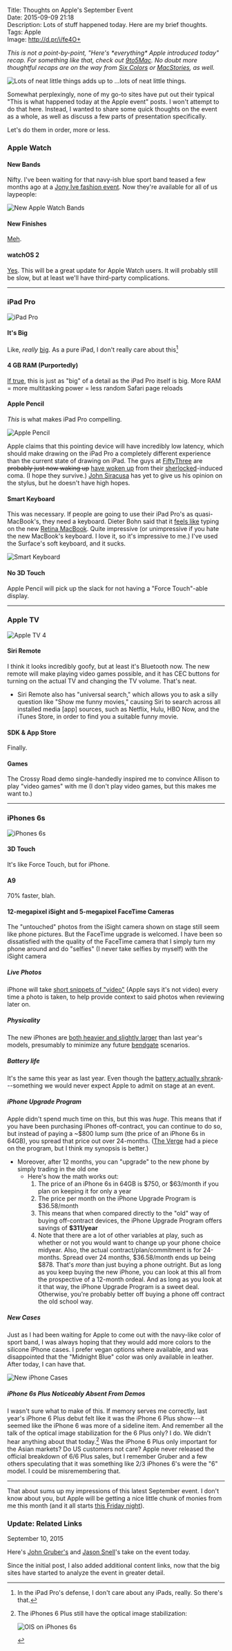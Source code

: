 Title: Thoughts on Apple's September Event  
Date: 2015-09-09 21:18  
Description: Lots of stuff happened today. Here are my brief thoughts.  
Tags: Apple  
Image: http://d.pr/i/fe4O+  

<p><em class="topStory">This is not a point-by-point, "Here's *everything* Apple introduced today" recap. For something like that, check out <a href="http://9to5mac.com/" title="9to5Mac">9to5Mac</a>. No doubt more thoughtful recaps are on the way from <a href="http://sixcolors.com/" title="Six Colors">Six Colors</a> or <a href="http://macstories.net" title="MacStories">MacStories</a>, as well.</em></p>

![Lots of neat little things adds up to ...lots of neat little things.](http://d.pr/i/fe4O+ "Hey Siri")

Somewhat perplexingly, none of my go-to sites have put out their typical "This is what happened today at the Apple event" posts. I won't attempt to do that here. Instead, I wanted to share some quick thoughts on the event as a whole, as well as discuss a few parts of  presentation specifically.

Let's do them in order, more or less.

### Apple Watch

#### New Bands 

Nifty. I've been waiting for that navy-ish blue sport band teased a few months ago at a [Jony Ive fashion event][1]. Now they're available for all of us laypeople:

![New Apple Watch Bands][2]
	
#### New Finishes

[Meh][3].
	
#### watchOS 2

[Yes][4]. This will be a great update for Apple Watch users. It will probably still be slow, but at least we'll have third-party complications.
	
<hr class="long">

### iPad Pro

![iPad Pro][5]

#### It's Big

Like, *really* [big][6]. As a pure iPad, I don't really care about this[^1]	

#### 4 GB RAM (Purportedly)

[If true][7], this is just as "big" of a detail as the iPad Pro itself is big. More RAM = more multitasking power = less random Safari page reloads
	
#### Apple Pencil 

*This* is what makes iPad Pro compelling.

![Apple Pencil][8]

Apple claims that this pointing device will have incredibly low latency, which should make drawing on the iPad Pro a completely different experience than the current state of drawing on iPad. The guys at [FiftyThree][9] are <del>probably just now waking up</del> [have woken up][10] from their [sherlocked][11]-induced coma. (I hope they survive.) [John Siracusa][12] has yet to give us his opinion on the stylus, but he doesn't have high hopes. 

#### Smart Keyboard

This was necessary. If people are going to use their iPad Pro's as quasi-MacBook's, they need a keyboard. Dieter Bohn said that it [feels like][13] typing on the new [Retina MacBook][14]. Quite impressive (or unimpressive if you hate the new MacBook's keyboard. I love it, so it's impressive to me.) I've used the Surface's soft keyboard, and it sucks. 

![Smart Keyboard][15]
	
#### No 3D Touch

Apple Pencil will pick up the slack for not having a "Force Touch"-able display.
	
<hr class="long"> 

### Apple TV

![Apple TV 4][16]

#### Siri Remote

I think it looks incredibly goofy, but at least it's Bluetooth now. The new remote will make playing video games possible, and it has CEC buttons for turning on the actual TV and changing the TV volume. That's neat.

* Siri Remote also has "universal search," which allows you to ask a silly question like "Show me funny movies," causing Siri to search across all installed media [app] sources, such as Netflix, Hulu, HBO Now, and the iTunes Store, in order to find you a suitable funny movie.

#### SDK & App Store 

Finally.

#### Games

The Crossy Road demo single-handedly inspired me to convince Allison to play "video games" with me (I don't play video games, but this makes me want to.)

<hr class="long">

### iPhones 6s

![iPhones 6s][17]

#### 3D Touch

It's like Force Touch, but for iPhone.
	
#### A9 

70% faster, blah.
	
#### 12-megapixel iSight and 5-megapixel FaceTime Cameras

The "untouched" photos from the iSight camera shown on stage still seem like phone pictures. But the FaceTime upgrade is welcomed. I have been so dissatisfied with the quality of the FaceTime camera that I simply turn my phone around and do "selfies" (I never take selfies by myself) with the iSight camera
	
##### Live Photos
	
iPhone will take [short snippets of "video"][18] (Apple says it's not video) every time a photo is taken, to help provide context to said photos when reviewing later on.
		
##### Physicality

The new iPhones are [both heavier and slightly larger][19] than last year's models, presumably to minimize any future [bendgate][20] scenarios.
	
##### Battery life

It's the same this year as last year. Even though the [battery actually shrank][21]---something we would never expect Apple to admit on stage at an event.
	
##### iPhone Upgrade Program

Apple didn't spend much time on this, but this was *huge*. This means that if you have been purchasing iPhones off-contract, you can continue to do so, but instead of paying a ~$800 lump sum (the price of an iPhone 6s in 64GB), you spread that price out over 24-months. ([The Verge][22] had a piece on the program, but I think my synopsis is better.)
	
* Moreover, after 12 months, you can "upgrade" to the new phone by simply trading in the old one
	* Here's how the math works out:
		1. The price of an iPhone 6s in 64GB is $750, or $63/month if you plan on keeping it for only a year
		2. The price per month on the iPhone Upgrade Program is $36.58/month
		3. This means that when compared directly to the "old" way of buying off-contract devices, the iPhone Upgrade Program offers savings of **$311/year**
		4. Note that there are a lot of other variables at play, such as whether or not you would want to change up your phone choice midyear. Also, the actual contract/plan/commitment is for 24-months. Spread over 24 months, $36.58/month ends up being $878. That's *more* than just buying a phone outright. But as long as you keep buying the new iPhone, you can look at this all from the prospective of a 12-month ordeal. And as long as you look at it that way, the iPhone Upgrade Program is a sweet deal. Otherwise, you're probably better off buying a phone off contract the old school way.

##### New Cases

Just as I had been waiting for Apple to come out with the navy-like color of sport band, I was always hoping that they would add more colors to the silicone iPhone cases. I prefer vegan options where available, and was disappointed that the "Midnight Blue" color was only available in leather. After today, I can have that.

![New iPhone Cases][23]

##### iPhone 6s Plus Noticeably Absent From Demos

I wasn't sure what to make of this. If memory serves me correctly, last year's iPhone 6 Plus debut felt like it was the iPhone 6 Plus show---it seemed like the iPhone 6 was more of a sideline item. And remember all the talk of the optical image stabilization for the 6 Plus only? I do. We didn't hear anything about that today.[^2] Was the iPhone 6 Plus only important for the Asian markets? Do US customers not care? Apple never released the official breakdown of 6/6 Plus sales, but I remember Gruber and a few others speculating that it was something like 2/3 iPhones 6's were the "6" model. I could be misremembering that.	

***

That about sums up my impressions of this latest September event. I don't know about you, but Apple will be getting a nice little chunk of monies from me this month (and it all starts [this Friday night][24]).

<aside class="update">

### Update: Related Links
<p class="updateTime"><time datetime="2015-09-10">September 10, 2015</time></p>

Here's [John Gruber's][25] and [Jason Snell][26]'s take on the event today.

Since the initial post, I also added additional content links, now that the big sites have started to analyze the event in greater detail.
	
</aside>

[^1]: In the iPad Pro's defense, I don't care about any iPads, really. So there's that.
[^2]: The iPhones 6 Plus still have the optical image stabilization:
	<p><img class="screenshot" src=http://d.pr/i/xeoY+ alt="OIS on iPhones 6s" title="OIS on iPhones 6s"></p>

[1]: http://9to5mac.com/2015/04/17/milan-event-new-bands/ "9to5Mac on new Apple Watch bands"
[2]: http://d.pr/i/1dwWv+ "New Apple Watch Bands"
[3]: http://9to5mac.com/2015/09/09/apple-watch-sport-collection-adds-gold-anodized-models-ahead-of-holiday-season/ "9to5Mac on new Apple Watch Sport models"
[4]: http://www.techradar.com/us/news/wearables/apple-watch-os-2-release-date-news-and-features-1296413 "watchOS 2 release date"
[5]: http://d.pr/i/1hnCA+ "iPad Pro"
[6]: http://www.theverge.com/2015/9/9/9290361/hands-on-with-apples-new-ipad-pro "The Verge hands-on  with iPad Pro"
[7]: http://9to5mac.com/2015/09/10/ipad-pro-4gb-ram/ "9to5Mac: iPad Pro has 4GB RAM"
[8]: http://d.pr/i/FNOQ+ "Apple Pencil"
[9]: http://www.fiftythree.com/pencil "Pencil by FiftyThree"
[10]: http://www.theverge.com/2015/9/9/9297683/pencil-ipad-fifty-three-apple-event-comment "The Verge on multiple pencils"
[11]: http://www.urbandictionary.com/define.php?term=sherlocked&defid=5195210 "Urban Dictionary on 'sherlocking'"
[12]: http://hypercritical.co/2013/02/08/dont-stop-thinking-about-tomorrow "John Siracusa on the future of computing"
[13]: http://www.youtube.com/watch?v=HJscglIPqmw "The Verge's iPad Pro hands-on video"
[14]: http://sixcolors.com/post/2015/04/the-new-macbook-a-reviewers-notebook/ "Jason Snell reviews the 2015 Retina MacBook"
[15]: http://d.pr/i/1aq7x+ "Smart Keyboard"
[16]: http://d.pr/i/15MWZ+ "Apple TV"
[17]: http://d.pr/i/1f2Mp+ "iPhones 6s"
[18]: http://www.theverge.com/2015/9/10/9300055/live-photos-could-change-photography "The Verge on Live Photos"
[19]: http://www.theverge.com/2015/9/9/9273979/apple-iphone-6s-plus-bend-aluminum-7000-series "The Verge: iPhone 6s bendable?"
[20]: http://www.theverge.com/2014/9/25/6844943/apple-says-iphone-bending-extremely-rare "The Verge on 'Bendgate'"
[21]: http://9to5mac.com/2015/09/10/phone-6s-battery-life-smaller-not-shorter/ "9to5Mac on less battery life for iPhones 6s"
[22]: http://www.theverge.com/2015/9/9/9277775/new-apple-iphone-6s-price-cost-carriers "The Verge on iPhone 6s costs"
[23]: http://d.pr/i/1lDaJ+ "New iPhone Cases"
[24]: http://9to5mac.com/2015/09/10/pre-order-iphone-6s/ "9to5Mac on how to order the new iPhones"
[25]: http://daringfireball.net/2015/09/thoughts_and_observations_on_todays_hey_siri_event "John Gruber's take"
[26]: http://sixcolors.com/post/2015/09/notebook-apples-newest-product-announcements/ "Jason Snell's take"